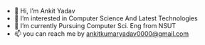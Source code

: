 - 👋 Hi, I’m Ankit Yadav
- 👀 I’m interested in Computer Science And Latest Technologies
- 🌱 I’m currently Pursuing Computer Sci. Eng from NSUT
- 📫 you can reach me by ankitkumaryadav0000@gmail.com

<!---
ankit7011/ankit7011 is a ✨ special ✨ repository because its `README.md` (this file) appears on your GitHub profile.
You can click the Preview link to take a look at your changes.
--->
